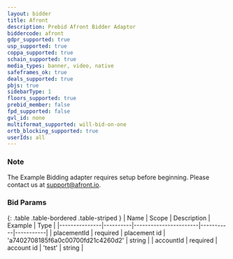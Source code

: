 ```yaml
---
layout: bidder
title: Afront
description: Prebid Afront Bidder Adaptor
biddercode: afront
gdpr_supported: true
usp_supported: true
coppa_supported: true
schain_supported: true
media_types: banner, video, native
safeframes_ok: true
deals_supported: true
pbjs: true
sidebarType: 1
floors_supported: true
prebid_member: false
fpd_supported: false
gvl_id: none
multiformat_supported: will-bid-on-one
ortb_blocking_supported: true
userIds: all
---
```


### Note

The Example Bidding adapter requires setup before beginning. Please contact us at <support@afront.io>.

### Bid Params

{: .table .table-bordered .table-striped }
| Name | Scope | Description | Example | Type |
|---------------|----------|-----------------------|-----------|-----------|
| placementId | required | placement id | 'a7402708185f6a0c00700fd21c4260d2' | string |
| accountId | required | account id | 'test' | string |